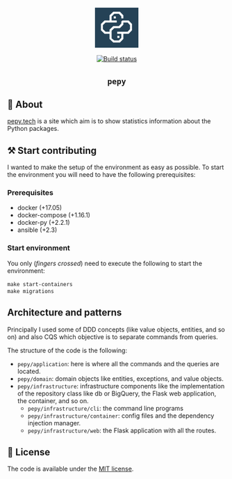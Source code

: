<p align="center">
  <img width="100px" alt="pepy-logo"
    src="pepy/infrastructure/web/static/logo.png"
  />
</p>
<p align="center">
<a href="https://travis-ci.com/psincraian/pepy.svg?branch=master"><img src="https://travis-ci.com/psincraian/pepy.svg?branch=master" alt="Build status" height="18"></a>
</p>
<h2 align="center"><code>pepy</code></h2>

## 📜 About
[pepy.tech](http://pepy.tech) is a site which aim is to show statistics information about the Python packages.

## ⚒️ Start contributing
I wanted to make the setup of the environment as easy as possible. To start the environment you will need to have the 
following prerequisites:

### Prerequisites
  * docker (+17.05)
  * docker-compose (+1.16.1)
  * docker-py (+2.2.1)
  * ansible (+2.3)
  
### Start environment
You only (_fingers crossed_) need to execute the following to start the environment:

```commandline
make start-containers
make migrations
```

## Architecture and patterns
Principally I used some of DDD concepts (like value objects, entities, and so on) and also CQS which objective is to
separate commands from queries.

The structure of the code is the following:
  * `pepy/application`: here is where all the commands and the queries are located.
  * `pepy/domain`: domain objects like entities, exceptions, and value objects.
  * `pepy/infrastructure`: infrastructure components like the implementation of the repository
    class like db or BigQuery, the Flask web application, the container, and so on.
    * `pepy/infrastructure/cli`: the command line programs
    * `pepy/infrastructure/container`: config files and the dependency injection manager.
    * `pepy/infrastructure/web`: the Flask application with all the routes.

## 🚩 License
The code is available under the [MIT license](LICENSE.md).
